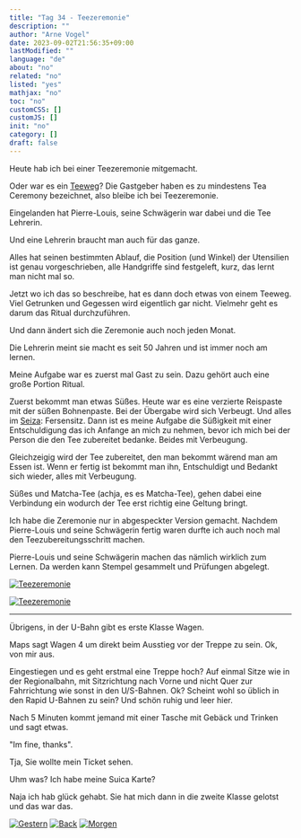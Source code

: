 ```yaml
---
title: "Tag 34 - Teezeremonie"
description: ""
author: "Arne Vogel"
date: 2023-09-02T21:56:35+09:00
lastModified: ""
language: "de"
about: "no"
related: "no"
listed: "yes"
mathjax: "no"
toc: "no"
customCSS: []
customJS: []
init: "no"
category: []
draft: false
---
```


Heute hab ich bei einer Teezeremonie mitgemacht.

Oder war es ein [Teeweg](https://de.wikipedia.org/wiki/Japanische_Teezeremonie#Bezeichnung)?
Die Gastgeber haben es zu mindestens Tea Ceremony bezeichnet, also bleibe ich bei Teezeremonie.

Eingelanden hat Pierre-Louis, seine Schwägerin war dabei und die Tee Lehrerin.

Und eine Lehrerin braucht man auch für das ganze.

Alles hat seinen bestimmten Ablauf, die Position (und Winkel) der Utensilien ist genau vorgeschrieben, alle Handgriffe sind festgeleft, kurz, das lernt man nicht mal so.

Jetzt wo ich das so beschreibe, hat es dann doch etwas von einem Teeweg.
Viel Getrunken und Gegessen wird eigentlich gar nicht.
Vielmehr geht es darum das Ritual durchzuführen.

Und dann ändert sich die Zeremonie auch noch jeden Monat.

Die Lehrerin meint sie macht es seit 50 Jahren und ist immer noch am lernen.

Meine Aufgabe war es zuerst mal Gast zu sein.
Dazu gehört auch eine große Portion Ritual.

Zuerst bekommt man etwas Süßes.
Heute war es eine verzierte Reispaste mit der süßen Bohnenpaste.
Bei der Übergabe wird sich Verbeugt.
Und alles im [Seiza](https://de.wikipedia.org/wiki/Seiza): Fersensitz.
Dann ist es meine Aufgabe die Süßigkeit mit einer Entschuldigung das ich Anfange an mich zu nehmen, bevor ich mich bei der Person die den Tee zubereitet bedanke.
Beides mit Verbeugung.

Gleichzeigig wird der Tee zubereitet, den man bekommt wärend man am Essen ist.
Wenn er fertig ist bekommt man ihn, Entschuldigt und Bedankt sich wieder, alles mit Verbeugung.

Süßes und Matcha-Tee (achja, es es Matcha-Tee), gehen dabei eine Verbindung ein wodurch der Tee erst richtig eine Geltung bringt.

Ich habe die Zeremonie nur in abgespeckter Version gemacht.
Nachdem Pierre-Louis und seine Schwägerin fertig waren durfte ich auch noch mal den Teezubereitungsschritt machen.

Pierre-Louis und seine Schwägerin machen das nämlich wirklich zum Lernen.
Da werden kann Stempel gesammelt und Prüfungen abgelegt.

[![Teezeremonie](zeremony-small.jpg)](zeremony.jpg)

[![Teezeremonie](zeremony2-small.jpg)](zeremony2.jpg)

---

Übrigens, in der U-Bahn gibt es erste Klasse Wagen.

Maps sagt Wagen 4 um direkt beim Ausstieg vor der Treppe zu sein.
Ok, von mir aus.

Eingestiegen und es geht erstmal eine Treppe hoch?
Auf einmal Sitze wie in der Regionalbahn, mit Sitzrichtung nach Vorne und nicht Quer zur Fahrrichtung wie sonst in den U/S-Bahnen.
Ok?
Scheint wohl so üblich in den Rapid U-Bahnen zu sein?
Und schön ruhig und leer hier.

Nach 5 Minuten kommt jemand mit einer Tasche mit Gebäck und Trinken und sagt etwas.

"Im fine, thanks".

Tja, Sie wollte mein Ticket sehen.

Uhm was? Ich habe meine Suica Karte?

Naja ich hab glück gehabt.
Sie hat mich dann in die zweite Klasse gelotst und das war das.




[![Gestern](../left.png)](../tag-33) [![Back](../back.png)](..) [![Morgen](../right.png)](../tag-35)
